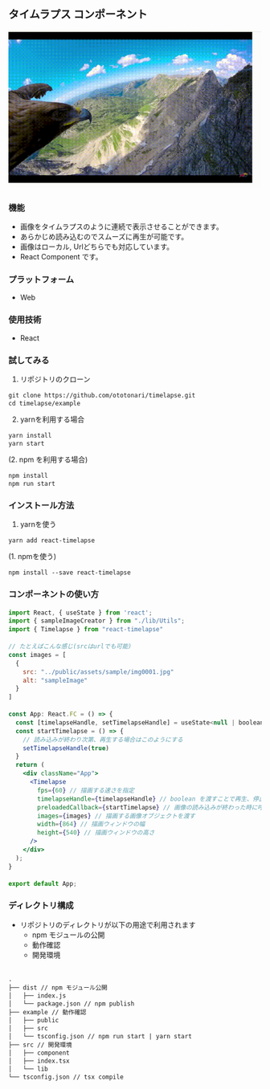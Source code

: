 ## タイムラプス コンポーネント

![サンプルイメージ](./example/public/assets/sample/sample.gif)

### 機能
- 画像をタイムラプスのように連続で表示させることができます。
- あらかじめ読み込むのでスムーズに再生が可能です。
- 画像はローカル, Urlどちらでも対応しています。
- React Component です。

### プラットフォーム
- Web

### 使用技術
- React

### 試してみる

1. リポジトリのクローン
```
git clone https://github.com/ototonari/timelapse.git
cd timelapse/example
```

2. yarnを利用する場合
```
yarn install
yarn start
```

(2. npm を利用する場合)
```
npm install
npm run start
```

### インストール方法

1. yarnを使う
```
yarn add react-timelapse
```

(1. npmを使う)
```
npm install --save react-timelapse
```

### コンポーネントの使い方

```jsx
import React, { useState } from 'react';
import { sampleImageCreator } from "./lib/Utils";
import { Timelapse } from "react-timelapse"

// たとえばこんな感じ(srcはurlでも可能)
const images = [
  {
    src: "../public/assets/sample/img0001.jpg"
    alt: "sampleImage"
  }
]

const App: React.FC = () => {
  const [timelapseHandle, setTimelapseHandle] = useState<null | boolean>(null)
  const startTimelapse = () => {
    // 読み込みが終わり次第、再生する場合はこのようにする
    setTimelapseHandle(true)
  }
  return (
    <div className="App">
      <Timelapse
        fps={60} // 描画する速さを指定
        timelapseHandle={timelapseHandle} // boolean を渡すことで再生、停止が行える（デフォルトはnull）
        preloadedCallback={startTimelapse} // 画像の読み込みが終わった時に呼ばれる関数
        images={images} // 描画する画像オブジェクトを渡す
        width={864} // 描画ウィンドウの幅
        height={540} // 描画ウィンドウの高さ
      />
    </div>
  );
}

export default App;
```

### ディレクトリ構成
- リポジトリのディレクトリが以下の用途で利用されます
  - npm モジュールの公開
  - 動作確認
  - 開発環境

```

.
├── dist // npm モジュール公開
│   ├── index.js
│   └── package.json // npm publish
├── example // 動作確認
│   ├── public
│   ├── src
│   └── tsconfig.json // npm run start | yarn start
├── src // 開発環境
│   ├── component
│   ├── index.tsx
│   └── lib
└── tsconfig.json // tsx compile
```